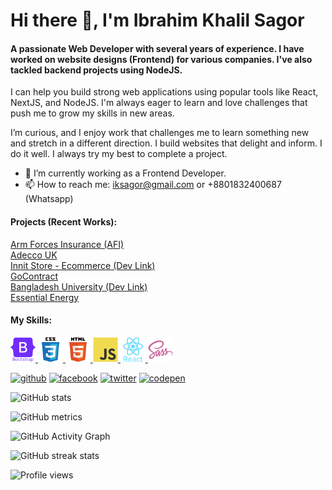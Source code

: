# Hi there 👋, I'm Ibrahim Khalil Sagor
#### A passionate Web Developer with several years of experience. I have worked on website designs (Frontend) for various companies. I've also tackled backend projects using NodeJS.

I can help you build strong web applications using popular tools like React, NextJS, and NodeJS. I'm always eager to learn and love challenges that push me to grow my skills in new areas.

I’m curious, and I enjoy work that challenges me to learn something new and stretch in a different direction.
I build websites that delight and inform. I do it well. I always try my best to complete a project.

<!-- ### Skills: REACT / JS / HTML / CSS / BOOTSTRAP / SASS -->

- 🔭 I’m currently working as a Frontend Developer. 
- 📫 How to reach me: iksagor@gmail.com or +8801832400687 (Whatsapp) 

<h4>Projects (Recent Works):</h4>
<a href="https://afi.org/" target="_blank" rel="noreferrer">Arm Forces Insurance (AFI)</a> <br>
<a href="https://www.adecco.co.uk/" target="_blank" rel="noreferrer">Adecco UK</a> <br>
<a href="https://innit-store.vercel.app/" target="_blank" rel="noreferrer">Innit Store - Ecommerce (Dev Link)</a> <br>
<a href="https://devapp1.gocontract.co.uk/" target="_blank" rel="noreferrer">GoContract</a> <br>
<a href="https://frontend-bangladesh-univarsity.vercel.app/" target="_blank" rel="noreferrer">Bangladesh University (Dev Link)</a> <br>
<a href="https://www.essentialenergy.com.au/" target="_blank" rel="noreferrer">Essential Energy</a> <br>

<h4>My Skills:</h4>
<p align="left"> <a href="https://getbootstrap.com" target="_blank" rel="noreferrer"> <img
                src="https://raw.githubusercontent.com/devicons/devicon/master/icons/bootstrap/bootstrap-plain-wordmark.svg"
                alt="bootstrap" width="40" height="40" /> </a> <a href="https://www.w3schools.com/css/" target="_blank"
            rel="noreferrer"> <img
                src="https://raw.githubusercontent.com/devicons/devicon/master/icons/css3/css3-original-wordmark.svg"
                alt="css3" width="40" height="40" /> </a> <a href="https://www.w3.org/html/" target="_blank"
            rel="noreferrer"> <img
                src="https://raw.githubusercontent.com/devicons/devicon/master/icons/html5/html5-original-wordmark.svg"
                alt="html5" width="40" height="40" /> </a> <a
            href="https://developer.mozilla.org/en-US/docs/Web/JavaScript" target="_blank" rel="noreferrer"> <img
                src="https://raw.githubusercontent.com/devicons/devicon/master/icons/javascript/javascript-original.svg"
                alt="javascript" width="40" height="40" /> </a> <a href="https://reactjs.org/" target="_blank"
            rel="noreferrer"> <img
                src="https://raw.githubusercontent.com/devicons/devicon/master/icons/react/react-original-wordmark.svg"
                alt="react" width="40" height="40" /> </a> <a href="https://sass-lang.com" target="_blank"
            rel="noreferrer"> <img
                src="https://raw.githubusercontent.com/devicons/devicon/master/icons/sass/sass-original.svg" alt="sass"
                width="40" height="40" /> 
            </a> 
 </p>
 

[<img src='https://cdn.jsdelivr.net/npm/simple-icons@3.0.1/icons/github.svg' alt='github' height='40'>](https://github.com/iksagor0)  [<img src='https://cdn.jsdelivr.net/npm/simple-icons@3.0.1/icons/facebook.svg' alt='facebook' height='40'>](https://www.facebook.com/iksagor0)  [<img src='https://cdn.jsdelivr.net/npm/simple-icons@3.0.1/icons/twitter.svg' alt='twitter' height='40'>](https://twitter.com/iksagor0)  [<img src='https://cdn.jsdelivr.net/npm/simple-icons@3.0.1/icons/codepen.svg' alt='codepen' height='40'>](https://codepen.io/iksagor0)   


<!-- [![trophy](https://github-profile-trophy.vercel.app/?username=iksagor0)](https://github.com/ryo-ma/github-profile-trophy) -->

<!-- [![Top Langs](https://github-readme-stats.vercel.app/api/top-langs/?username=iksagor0)](https://github.com/anuraghazra/github-readme-stats) -->

![GitHub stats](https://github-readme-stats.vercel.app/api?username=iksagor0&show_icons=true&count_private=true)  

![GitHub metrics](https://metrics.lecoq.io/iksagor0)

![GitHub Activity Graph](https://activity-graph.herokuapp.com/graph?username=iksagor0)    

![GitHub streak stats](https://github-readme-streak-stats.herokuapp.com/?user=iksagor0)  

![Profile views](https://gpvc.arturio.dev/iksagor0) 




<!--
**iksagor0/iksagor0** is a ✨ _special_ ✨ repository because its `README.md` (this file) appears on your GitHub profile.

Here are some ideas to get you started:

- 🔭 I’m currently working on ...
- 🌱 I’m currently learning ...
- 👯 I’m looking to collaborate on ...
- 🤔 I’m looking for help with ...
- 💬 Ask me about ...
- 📫 How to reach me: ...
- 😄 Pronouns: ...
- ⚡ Fun fact: ...
-->

